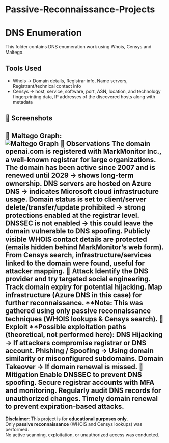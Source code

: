 # Passive-Reconnaissance-Projects
# DNS Enumeration
This folder contains DNS enumeration work using Whois, Censys and Maltego.
## Tools Used
- Whois → Domain details, Registrar info, Name servers, Registrant/technical contact info
- Censys → host, service, software, port, ASN, location, and technology fingerprinting data, IP addresses of the discovered hosts along with metadata
 ## 🔹 Screenshots  
📌 Maltego Graph:  
![Maltego Graph](./screenshots/MALTEGOGRAPH.png) 
📌 Observations
The domain openai.com is registered with MarkMonitor Inc., a well-known registrar for large organizations.
The domain has been active since 2007 and is renewed until 2029 → shows long-term ownership.
DNS servers are hosted on Azure DNS → indicates Microsoft cloud infrastructure usage.
Domain status is set to client/server delete/transfer/update prohibited → strong protections enabled at the registrar level.
DNSSEC is not enabled → this could leave the domain vulnerable to DNS spoofing.
Publicly visible WHOIS contact details are protected (emails hidden behind MarkMonitor’s web form).
From Censys search, infrastructure/services linked to the domain were found, useful for attacker mapping.
📌 Attack
Identify the DNS provider and try targeted social engineering.
Track domain expiry for potential hijacking.
Map infrastructure (Azure DNS in this case) for further reconnaissance.
**Note: This was gathered using only passive reconnaissance techniques (WHOIS lookups & Censys search).
📌 Exploit
**Possible exploitation paths (theoretical, not performed here):
DNS Hijacking → If attackers compromise registrar or DNS account.
Phishing / Spoofing → Using domain similarity or misconfigured subdomains.
Domain Takeover → If domain renewal is missed.
📌 Mitigation
Enable DNSSEC to prevent DNS spoofing.
Secure registrar accounts with MFA and monitoring.
Regularly audit DNS records for unauthorized changes.
Timely domain renewal to prevent expiration-based attacks.
---
**Disclaimer**: This project is for **educational purposes only**.  
Only **passive reconnaissance** (WHOIS and Censys lookups) was performed.  
No active scanning, exploitation, or unauthorized access was conducted.
